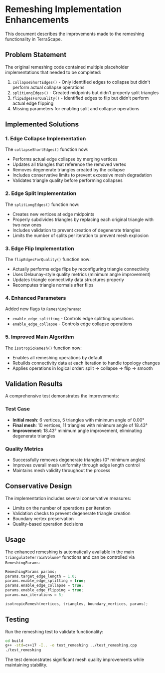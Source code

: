 # Remeshing Implementation Enhancements

This document describes the improvements made to the remeshing functionality in TerraScape.

## Problem Statement

The original remeshing code contained multiple placeholder implementations that needed to be completed:

1. `collapseShortEdges()` - Only identified edges to collapse but didn't perform actual collapse operations
2. `splitLongEdges()` - Created midpoints but didn't properly split triangles 
3. `flipEdgesForQuality()` - Identified edges to flip but didn't perform actual edge flipping
4. Missing parameters for enabling split and collapse operations

## Implemented Solutions

### 1. Edge Collapse Implementation

The `collapseShortEdges()` function now:
- Performs actual edge collapse by merging vertices
- Updates all triangles that reference the removed vertex
- Removes degenerate triangles created by the collapse
- Includes conservative limits to prevent excessive mesh degradation
- Validates triangle quality before performing collapses

### 2. Edge Split Implementation  

The `splitLongEdges()` function now:
- Creates new vertices at edge midpoints
- Properly subdivides triangles by replacing each original triangle with two new ones
- Includes validation to prevent creation of degenerate triangles
- Limits the number of splits per iteration to prevent mesh explosion

### 3. Edge Flip Implementation

The `flipEdgesForQuality()` function now:
- Actually performs edge flips by reconfiguring triangle connectivity
- Uses Delaunay-style quality metrics (minimum angle improvement) 
- Updates triangle connectivity data structures properly
- Recomputes triangle normals after flips

### 4. Enhanced Parameters

Added new flags to `RemeshingParams`:
- `enable_edge_splitting` - Controls edge splitting operations
- `enable_edge_collapse` - Controls edge collapse operations

### 5. Improved Main Algorithm

The `isotropicRemesh()` function now:
- Enables all remeshing operations by default
- Rebuilds connectivity data at each iteration to handle topology changes
- Applies operations in logical order: split → collapse → flip → smooth

## Validation Results

A comprehensive test demonstrates the improvements:

### Test Case
- **Initial mesh**: 6 vertices, 5 triangles with minimum angle of 0.00°
- **Final mesh**: 10 vertices, 11 triangles with minimum angle of 18.43°
- **Improvement**: 18.43° minimum angle improvement, eliminating degenerate triangles

### Quality Metrics
- Successfully removes degenerate triangles (0° minimum angles)
- Improves overall mesh uniformity through edge length control
- Maintains mesh validity throughout the process

## Conservative Design

The implementation includes several conservative measures:
- Limits on the number of operations per iteration
- Validation checks to prevent degenerate triangle creation
- Boundary vertex preservation
- Quality-based operation decisions

## Usage

The enhanced remeshing is automatically available in the main `triangulateTerrainVolume*` functions and can be controlled via `RemeshingParams`:

```cpp
RemeshingParams params;
params.target_edge_length = 1.0;
params.enable_edge_splitting = true;
params.enable_edge_collapse = true; 
params.enable_edge_flipping = true;
params.max_iterations = 5;

isotropicRemesh(vertices, triangles, boundary_vertices, params);
```

## Testing

Run the remeshing test to validate functionality:
```bash
cd build
g++ -std=c++17 -I.. -o test_remeshing ../test_remeshing.cpp
./test_remeshing
```

The test demonstrates significant mesh quality improvements while maintaining stability.